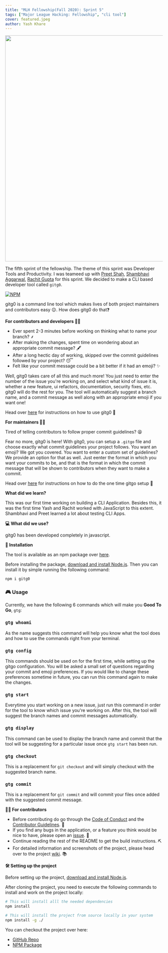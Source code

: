 ```yaml
---
title: "MLH Fellowship(Fall 2020): Sprint 5"
tags: ["Major League Hacking: Fellowship", "cli tool"]
cover: featured.jpeg
author: Yash Khare
---
```


<img src="https://socialify.git.ci/dotrachit/gitg0/image?description=1&descriptionEditable=A%20magnificent%20tool%20to%20auto-suggest%20everything%20you%20need%20before%20pushing%20a%20git%20commit.&font=Raleway&forks=1&issues=1&language=1&pattern=Signal&pulls=1&stargazers=1&theme=Dark" width="720" />


The fifth sprint of the fellowship. The theme of this sprint was Developer Tools and Productivity. I was teameed up with [Preet Shah](https://github.com/shahpreetk), [Shambhavi Aggarwal](https://github.com/agg-shambhavi), [Rachit Gupta](https://github.com/dotrachit) for this sprint. 
We decided to make a CLI based developer tool called `gitg0`. 

[![NPM](https://nodei.co/npm/gitg0.png)](https://npmjs.org/package/gitg0)

gitg0 is a command line tool which makes lives of both project maintainers and contributors easy 😌. How does gitg0 do that❓

**For contributors and developers 👨‍💻**

- Ever spent 2-3 minutes before working on thinking what to name your branch? ⸙
- After making the changes, spent time on wondering about an appropriate commit message? 🖋️
- After a long hectic day of working, skipped over the commit guidelines followed by your project? 😴
- Felt like your commit message could be a bit better if it had an emoji? ✨

Well, gitg0 takes care of all this and much more!
You just need to enter the number of the issue you're working on, and select what kind of issue it is, whether a new feature, ui refactors, documentation, security fixes, etc. gitg0 will do the rest for you. The tool will automatically suggest a branch name, and a commit message as well along with an appropriate emoji if you want one!

Head over [here](https://github.com/dotrachit/gitg0/tree/readme#-usage) for instructions on how to use gitg0 🎁

**For maintainers 👩‍🔧**

Tired of telling contributors to follow proper commit guidelines? 😫

Fear no more, gitg0 is here! With gitg0, you can setup a `.gitgo` file and choose exactly what commit guidelines your project follows. You want an emoji? We got you covered. You want to enter a custom set of guidelines? We provide an option for that as well. Just eenter the format in which you want your commits to be, and that is the format in which the commit message that will be shown to contributors when they want to make a commit.

Head over [here](https://github.com/dotrachit/gitg0/tree/readme#-usage) for instructions on how to do the one time gitgo setup 🎁

**What did we learn?**

This was our first time working on building a CLI Application. Besides this, it was the first time Yash and Rachit worked with JavaScript to this extent. Shambhavi and Preet learned a lot about testing CLI Apps. 

**💻 What did we use?**

gitg0 has been developed completely in javascript.

**🔨 Installation**

The tool is available as an npm package over [here](https://www.npmjs.com/package/gitg0).

Before installing the package, [download and install Node.js](https://nodejs.org/en/download/).
Then you can install it by simple running the following command:

```bash
npm i gitg0
```

### 🎮 Usage

Currently, we have the following 6 commands which will make you **Good To Go**, `gtg`:

### `gtg whoami`

As the name suggests this command will help you know what the tool does and how to use the commands right from your terminal.

### `gtg config`

This commands should be used on for the first time, while setting up the gitgo configuration. You will be asked a small set of questions regarding your commit and emoji preferences. If you would like to change these preferences sometime in future, you can run this command again to make the changes.

### `gtg start`

Everytime you start working on a new issue, just run this command in order for the tool to know which issue you're working on. After this, the tool will suggest the branch names and commit messages automatically.

### `gtg display`

This command can be used to display the branch name and commit that the tool will be suggesting for a particular issue once `gtg start` has been run.

### `gtg checkout`

This is a replacement for `git checkout` and will simply checkout with the suggested branch name.

### `gtg commit`

This is a replacement for `git commit` and will commit your files once added with the suggested commit message.

**👨‍💻 For contributors**

- Before contributing do go through the [Code of Conduct](https://github.com/dotrachit/gitg0/blob/main/CODE_OF_CONDUCT.md) and the [Contributor Guidelines](https://github.com/dotrachit/gitg0/blob/main/CONTRIBUTING.md). 🔧
- If you find any bugs in the application, or a feature you think would be nice to have, please open an [issue](https://github.com/dotrachit/gitg0/issues/new/choose). 🐞
- Continue reading the rest of the README to get the build instructions. ⛏️
- For detailed information and screenshots of the project, please head over to the project [wiki](https://github.com/dotrachit/gitg0/wiki). 📚

**🛠️ Setting up the project**

Before setting up the project, [download and install Node.js](https://nodejs.org/en/download/).

After cloning the project, you need to execute the following commands to install and work on the project locally:

```bash
# This will install alll the needed dependencies
npm install

# This will install the project from source locally in your system
npm install -g ./
```

You can checkout the project over here:
- [GitHub Repo](https://github.com/dotrachit/gitg0)
- [NPM Package](https://www.npmjs.com/package/gitg0)